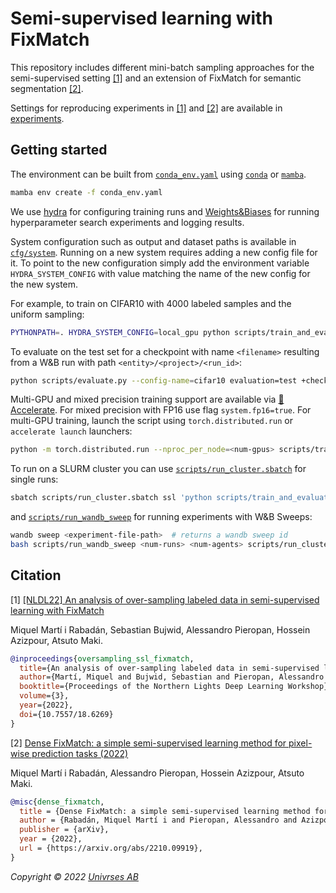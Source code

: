 # Semi-supervised learning with FixMatch

This repository includes different mini-batch sampling approaches for the semi-supervised setting
[[1]](#1) and an extension of FixMatch for semantic segmentation [[2]](#2).

Settings for
reproducing experiments in [[1]](#1) and [[2]](#2) are available in [experiments](./experiments/).

## Getting started

The environment can be built from [`conda_env.yaml`](./conda_env.yaml) using
[`conda`](https://conda.io/projects/conda/en/latest/index.html)
or [`mamba`](https://mamba.readthedocs.io/en/latest/).

```bash
mamba env create -f conda_env.yaml
```

We use [hydra](https://hydra.cc/) for configuring training runs and
[Weights&Biases](https://wandb.ai) for running hyperparameter search experiments and
logging results.

System configuration such as output and dataset paths is available in [`cfg/system`](cfg/system/).
Running on a new system requires adding a new config file for it. To point to the new
configuration simply add the environment variable `HYDRA_SYSTEM_CONFIG` with value matching
the name of the new config for the new system.

For example, to train on CIFAR10 with 4000 labeled samples and the uniform sampling:

```bash
PYTHONPATH=. HYDRA_SYSTEM_CONFIG=local_gpu python scripts/train_and_evaluate.py --config-name=cifar10 dataset.num_labels=4000 dataset.use_implicit_setting=true +ssl=fixmatch
```

To evaluate on the test set for a checkpoint with name `<filename>` resulting from a W&B run with path
`<entity>/<project>/<run_id>`:

```bash
python scripts/evaluate.py --config-name=cifar10 evaluation=test +checkpoint=wandb checkpoint.path=<entity>/<project>/<run_id>/<filename> +wandb.project_name=cifar10_ssl
```

Multi-GPU and mixed precision training support are available via
[🤗Accelerate](https://github.com/huggingface/accelerate).
For mixed precision with FP16 use flag `system.fp16=true`.
For multi-GPU training, launch the script using `torch.distributed.run`
or `accelerate launch` launchers:

```bash
python -m torch.distributed.run --nproc_per_node=<num-gpus> scripts/train_and_evaluate.py ... system.fp16=true
```

To run on a SLURM cluster you can use [`scripts/run_cluster.sbatch`](./scripts/run_cluster.sbatch)
for single runs:

```bash
sbatch scripts/run_cluster.sbatch ssl 'python scripts/train_and_evaluate.py ...'
```

and [`scripts/run_wandb_sweep`](./scripts/run_wandb_sweep) for running experiments
with W&B Sweeps:

```bash
wandb sweep <experiment-file-path>  # returns a wandb sweep id
bash scripts/run_wandb_sweep <num-runs> <num-agents> scripts/run_cluster.sbatch ssl <wandb-entity>/<wandb-project>/<sweep-id>
```

## Citation

<a id="1">[1]</a> 
[[NLDL22] An analysis of over-sampling labeled data in semi-supervised learning with FixMatch](https://septentrio.uit.no/index.php/nldl/article/view/6269)

Miquel Martí i Rabadán, Sebastian Bujwid, Alessandro Pieropan, Hossein Azizpour, Atsuto Maki.

```bibtex
@inproceedings{oversampling_ssl_fixmatch,
  title={An analysis of over-sampling labeled data in semi-supervised learning with FixMatch},
  author={Martí, Miquel and Bujwid, Sebastian and Pieropan, Alessandro and Azizpour, Hossein and Maki, Atsuto},
  booktitle={Proceedings of the Northern Lights Deep Learning Workshop},
  volume={3},
  year={2022},
  doi={10.7557/18.6269}
}
```

<a id="2">[2]</a> 
[Dense FixMatch: a simple semi-supervised learning method for pixel-wise prediction tasks (2022)](https://arxiv.org/abs/2210.09919)

Miquel Martí i Rabadán, Alessandro Pieropan, Hossein Azizpour, Atsuto Maki.

```bibtex
@misc{dense_fixmatch,
  title = {Dense FixMatch: a simple semi-supervised learning method for pixel-wise prediction tasks},
  author = {Rabadán, Miquel Martí i and Pieropan, Alessandro and Azizpour, Hossein and Maki, Atsuto},
  publisher = {arXiv},
  year = {2022},
  url = {https://arxiv.org/abs/2210.09919},
}
```

_Copyright &copy; 2022 [Univrses AB](https://univrses.com/)_
